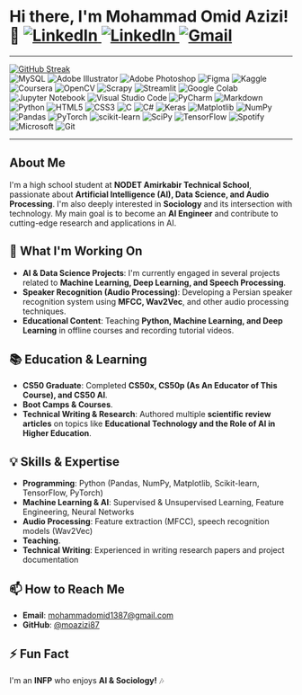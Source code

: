 # Hi there, I'm Mohammad Omid Azizi! 👋  <a href="https://linkedin.com/in/moazi3"> ![LinkedIn](https://img.shields.io/badge/LinkedIn-%230077B5.svg?logo=LinkedIn&logoColor=white) </a> <a href="https://t.me/moazi3"> ![LinkedIn](https://img.shields.io/badge/Telegram-%230077B5.svg?logo=Telegram&logoColor=white) </a> <a href="mailto:mohammadomid1387@gmail.com"> ![Gmail](https://img.shields.io/badge/Gmail-%230077B5.svg?logo=Gmail&logoColor=white)</a>


---
[![GitHub Streak](https://streak-stats.demolab.com?user=moazizi87&theme=cobalt&hide_border=true)](https://git.io/streak-stats)
<br> ![MySQL](https://img.shields.io/badge/mysql-4479A1.svg?style=for-the-badge&logo=mysql&logoColor=white)
![Adobe Illustrator](https://img.shields.io/badge/adobe%20illustrator-%23FF9A00.svg?style=for-the-badge&logo=adobe%20illustrator&logoColor=white)
![Adobe Photoshop](https://img.shields.io/badge/adobe%20photoshop-%2331A8FF.svg?style=for-the-badge&logo=adobe%20photoshop&logoColor=white)
![Figma](https://img.shields.io/badge/figma-%23F24E1E.svg?style=for-the-badge&logo=figma&logoColor=white)
![Kaggle](https://img.shields.io/badge/Kaggle-035a7d?style=for-the-badge&logo=kaggle&logoColor=white)
![Coursera](https://img.shields.io/badge/Coursera-%230056D2.svg?style=for-the-badge&logo=Coursera&logoColor=white)
![OpenCV](https://img.shields.io/badge/opencv-%23white.svg?style=for-the-badge&logo=opencv&logoColor=white)
![Scrapy](https://img.shields.io/badge/scrapy-%2360a839.svg?style=for-the-badge&logo=scrapy&logoColor=d1d2d3)
![Streamlit](https://img.shields.io/badge/Streamlit-%23FE4B4B.svg?style=for-the-badge&logo=streamlit&logoColor=white)
![Google Colab](https://img.shields.io/badge/Google%20Colab-%23F9A825.svg?style=for-the-badge&logo=googlecolab&logoColor=white)
![Jupyter Notebook](https://img.shields.io/badge/jupyter-%23FA0F00.svg?style=for-the-badge&logo=jupyter&logoColor=white)
![Visual Studio Code](https://img.shields.io/badge/Visual%20Studio%20Code-0078d7.svg?style=for-the-badge&logo=visual-studio-code&logoColor=white)
![PyCharm](https://img.shields.io/badge/pycharm-143?style=for-the-badge&logo=pycharm&logoColor=black&color=black&labelColor=green)
![Markdown](https://img.shields.io/badge/markdown-%23000000.svg?style=for-the-badge&logo=markdown&logoColor=white)
![Python](https://img.shields.io/badge/python-3670A0?style=for-the-badge&logo=python&logoColor=ffdd54)
![HTML5](https://img.shields.io/badge/html5-%23E34F26.svg?style=for-the-badge&logo=html5&logoColor=white)
![CSS3](https://img.shields.io/badge/css3-%231572B6.svg?style=for-the-badge&logo=css3&logoColor=white)
![C](https://img.shields.io/badge/c-%2300599C.svg?style=for-the-badge&logo=c&logoColor=white)
![C#](https://img.shields.io/badge/c%23-%23239120.svg?style=for-the-badge&logo=csharp&logoColor=white)
![Keras](https://img.shields.io/badge/Keras-%23D00000.svg?style=for-the-badge&logo=Keras&logoColor=white)
![Matplotlib](https://img.shields.io/badge/Matplotlib-%23ffffff.svg?style=for-the-badge&logo=Matplotlib&logoColor=black)
![NumPy](https://img.shields.io/badge/numpy-%23013243.svg?style=for-the-badge&logo=numpy&logoColor=white)
![Pandas](https://img.shields.io/badge/pandas-%23150458.svg?style=for-the-badge&logo=pandas&logoColor=white)
![PyTorch](https://img.shields.io/badge/PyTorch-%23EE4C2C.svg?style=for-the-badge&logo=PyTorch&logoColor=white)
![scikit-learn](https://img.shields.io/badge/scikit--learn-%23F7931E.svg?style=for-the-badge&logo=scikit-learn&logoColor=white)
![SciPy](https://img.shields.io/badge/SciPy-%230C55A5.svg?style=for-the-badge&logo=scipy&logoColor=%white)
![TensorFlow](https://img.shields.io/badge/TensorFlow-%23FF6F00.svg?style=for-the-badge&logo=TensorFlow&logoColor=white)
![Spotify](https://img.shields.io/badge/Spotify-1ED760?style=for-the-badge&logo=spotify&logoColor=white)
![Microsoft](https://img.shields.io/badge/Microsoft-0078D4?style=for-the-badge&logo=microsoft&logoColor=white)
![Git](https://img.shields.io/badge/git-%23F05033.svg?style=for-the-badge&logo=git&logoColor=white)


---
## About Me
I'm a high school student at **NODET Amirkabir Technical School**, passionate about **Artificial Intelligence (AI), Data Science, and Audio Processing**. I'm also deeply interested in **Sociology** and its intersection with technology. My main goal is to become an **AI Engineer** and contribute to cutting-edge research and applications in AI.

## 🔬 What I'm Working On
- **AI & Data Science Projects**: I'm currently engaged in several projects related to **Machine Learning, Deep Learning, and Speech Processing**.
- **Speaker Recognition (Audio Processing)**: Developing a Persian speaker recognition system using **MFCC, Wav2Vec**, and other audio processing techniques.
- **Educational Content**: Teaching **Python, Machine Learning, and Deep Learning** in offline courses and recording tutorial videos.

## 📚 Education & Learning
- **CS50 Graduate**: Completed **CS50x, CS50p (As An Educator of This Course), and CS50 AI**.
- **Boot Camps & Courses**.
- **Technical Writing & Research**: Authored multiple **scientific review articles** on topics like **Educational Technology and the Role of AI in Higher Education**.

## 💡 Skills & Expertise
- **Programming**: Python (Pandas, NumPy, Matplotlib, Scikit-learn, TensorFlow, PyTorch)
- **Machine Learning & AI**: Supervised & Unsupervised Learning, Feature Engineering, Neural Networks
- **Audio Processing**: Feature extraction (MFCC), speech recognition models (Wav2Vec)
- **Teaching**.
- **Technical Writing**: Experienced in writing research papers and project documentation

## 📫 How to Reach Me
- **Email**: [mohammadomid1387@gmail.com](mailto:mohammadomid1387@gmail.com)
- **GitHub**: [@moazizi87](https://github.com/moazizi87)

## ⚡ Fun Fact
I'm an **INFP** who enjoys **AI & Sociology!** 🎶

